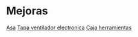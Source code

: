 # Mejoras

[Asa](https://www.thingiverse.com/thing:2987719)
[Tapa ventilador electronica](https://www.thingiverse.com/thing:2935204)
[Caja herramientas](https://www.thingiverse.com/thing:2883898)